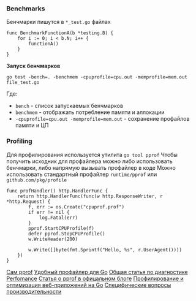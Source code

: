 <h3>Benchmarks</h3>

Бенчмарки пишутся в `*_test.go` файлах

```golang
func BenchmarkFunctionA(b *testing.B) {
    for i := 0; i < b.N; i++ {
        functionA()
    }
}
```

**Запуск бенчмарков**

`go test -bench=. -benchmem -cpuprofile=cpu.out -memprofile=mem.out file_test.go`

Где:
* `bench` - список запускаемых бенчмарков
* `benchmem` - отображать потребление памяти и аллокации
* `-cpuprofile=cpu.out -memprofile=mem.out` - сохранение профайлов памяти и ЦП

<h3>Profiling</h3>

Для профилирования используется утилита `go tool pprof`
Чтобы получить исходник для профайлера можно либо использовать бенчмарки, либо напрямую вызывать профайлер в коде
Можно использовать стандартный профайлер `runtime/pprof` или `github.com/pkg/profile`

```golang
func profHandler() http.HandlerFunc {
	return http.HandlerFunc(func(w http.ResponseWriter, r *http.Request) {
		f, err := os.Create("cpuprof.prof")
		if err != nil {
			log.Fatal(err)
		}
		pprof.StartCPUProfile(f)
		defer pprof.StopCPUProfile()
		w.WriteHeader(200)

		w.Write([]byte(fmt.Sprintf("Hello, %s", r.UserAgent())))
	})
}
```

[Cам pprof](https://github.com/google/pprof)
[Удобный профайлер для Go](https://github.com/pkg/profile)
[Общая статья по диагностике](https://go.dev/doc/diagnostics)
[Perfomance](https://github.com/golang/go/wiki/Performance)
[Статья о pprof в офицальном блоге](https://go.dev/blog/pprof)
[Профилирование и оптимизация веб-приложений на Go](https://habr.com/ru/company/badoo/blog/324682/)
[Специфические вопросы производительности](https://youtu.be/8UESXMJwTpc)
